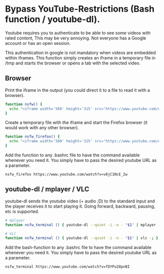 # Bypass YouTube-Restrictions (Bash function / youtube-dl).

Youtube requires you to authenticate to be able to see some videos with rated content, This may be very annoying. Not everyone has a Google account or has an open session.

This authentication in google is not mandatory when videos are embedded within iframes. This function simply creates an iframe in a temporary file in /tmp and starts the browser or opens a tab with the selected video.

## Browser

Print the iframe in the output (you could direct it to a file to read it with a browser).
```bash
function nsfw() { 
  echo "<iframe width='560' height='315' src='https://www.youtube.com/embed/${1#*v=}' frameborder='0' allow='autoplay; encrypted-media' allowfullscreen></iframe>";
}
```

Create a temporary file with the iframe and start the Firefox browser (it would work with any other browser).
```bash
function nsfw_firefox() { 
  echo "<iframe width='560' height='315' src='https://www.youtube.com/embed/${1#*v=}' frameborder='0' allow='autoplay; encrypted-media' allowfullscreen></iframe>" > /tmp/${1#*v=}.htm && firefox /tmp/${1#*v=}.htm;
}
```

Add the function to any .bashrc file to have the command available whenever you need it. You simply have to pass the desired youtube URL as a parameter.
```
nsfw_firefox https://www.youtube.com/watch?v=v8jC1NcE_2w
```

## youtube-dl / mplayer / VLC

youtube-dl sends the youtube video (+ audio ;D) to the standard input and the player receives it to start playing it. Going forward, backward, pausing, etc is supported.

```bash
# mplayer
function nsfw_terminal () { youtube-dl --quiet -i -o - "$1" | mplayer -really-quiet -; }

# VLC
function nsfw_terminal () { youtube-dl --quiet -i -o - "$1" | vlc -; }
```

Add the bash-function to any .bashrc file to have the command available whenever you need it. You simply have to pass the desired youtube URL as a parameter.
```
nsfw_terminal https://www.youtube.com/watch?v=fDYPu20pnBI
```
